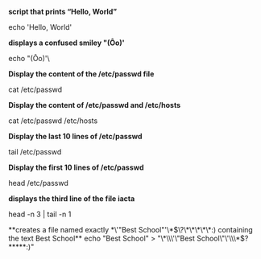 **script that prints “Hello, World”**

echo 'Hello, World'

**displays a confused smiley "(Ôo)'**

echo "(Ôo)'\

**Display the content of the /etc/passwd file**

cat /etc/passwd

**Display the content of /etc/passwd and /etc/hosts**

cat /etc/passwd /etc/hosts

**Display the last 10 lines of /etc/passwd**

tail /etc/passwd

**Display the first 10 lines of /etc/passwd**

head /etc/passwd

**displays the third line of the file iacta**

head -n 3 | tail -n 1

**creates a file named exactly \*\\'"Best School"\'\\*$\?\*\*\*\*\*:) containing the text Best School**
echo "Best School" > "\*\\\'\"Best School\"\'\\\*$\?\*\*\*\*\*:)"


